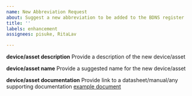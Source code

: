 ```yaml
---
name: New Abbreviation Request
about: Suggest a new abbreviation to be added to the BDNS register
title: ''
labels: enhancement
assignees: pisuke, RitaLav

---
```


**device/asset description**
Provide a description of the new device/asset

**device/asset name**
Provide a suggested name for the new device/asset

**device/asset documentation**
Provide link to a datasheet/manual/any supporting documentation
[example document](https://www.w3.org/WAI/ER/tests/xhtml/testfiles/resources/pdf/dummy.pdf)
